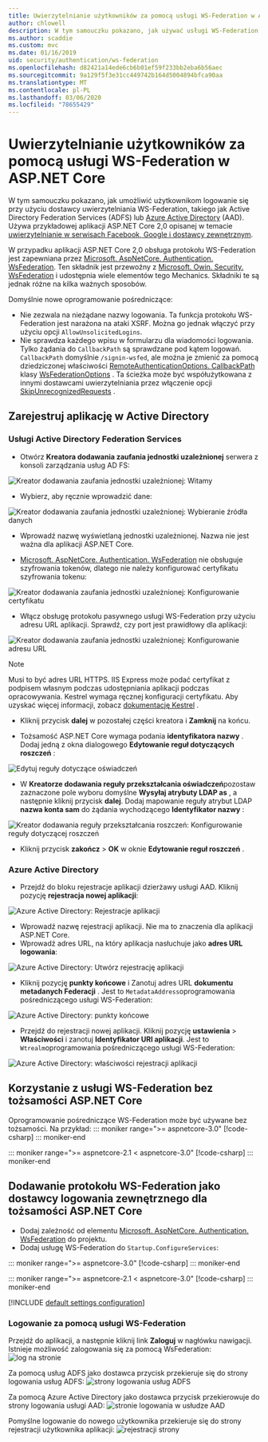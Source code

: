 ```yaml
---
title: Uwierzytelnianie użytkowników za pomocą usługi WS-Federation w ASP.NET Core
author: chlowell
description: W tym samouczku pokazano, jak używać usługi WS-Federation w aplikacji ASP.NET Core.
ms.author: scaddie
ms.custom: mvc
ms.date: 01/16/2019
uid: security/authentication/ws-federation
ms.openlocfilehash: d82421a14ede6cb6b01ef59f233bb2eba6b56aec
ms.sourcegitcommit: 9a129f5f3e31cc449742b164d5004894bfca90aa
ms.translationtype: MT
ms.contentlocale: pl-PL
ms.lasthandoff: 03/06/2020
ms.locfileid: "78655429"
---
```

# <a name="authenticate-users-with-ws-federation-in-aspnet-core"></a>Uwierzytelnianie użytkowników za pomocą usługi WS-Federation w ASP.NET Core

W tym samouczku pokazano, jak umożliwić użytkownikom logowanie się przy użyciu dostawcy uwierzytelniania WS-Federation, takiego jak Active Directory Federation Services (ADFS) lub [Azure Active Directory](/azure/active-directory/) (AAD). Używa przykładowej aplikacji ASP.NET Core 2,0 opisanej w temacie [uwierzytelnianie w serwisach Facebook, Google i dostawcy zewnętrznym](xref:security/authentication/social/index).

W przypadku aplikacji ASP.NET Core 2,0 obsługa protokołu WS-Federation jest zapewniana przez [Microsoft. AspNetCore. Authentication. WsFederation](https://www.nuget.org/packages/Microsoft.AspNetCore.Authentication.WsFederation). Ten składnik jest przewoźny z [Microsoft. Owin. Security. WsFederation](https://www.nuget.org/packages/Microsoft.Owin.Security.WsFederation) i udostępnia wiele elementów tego Mechanics. Składniki te są jednak różne na kilka ważnych sposobów.

Domyślnie nowe oprogramowanie pośredniczące:

* Nie zezwala na nieżądane nazwy logowania. Ta funkcja protokołu WS-Federation jest narażona na ataki XSRF. Można go jednak włączyć przy użyciu opcji `AllowUnsolicitedLogins`.
* Nie sprawdza każdego wpisu w formularzu dla wiadomości logowania. Tylko żądania do `CallbackPath` są sprawdzane pod kątem logowań. `CallbackPath` domyślnie `/signin-wsfed`, ale można je zmienić za pomocą dziedziczonej właściwości [RemoteAuthenticationOptions. CallbackPath](/dotnet/api/microsoft.aspnetcore.authentication.remoteauthenticationoptions.callbackpath) klasy [WsFederationOptions](/dotnet/api/microsoft.aspnetcore.authentication.wsfederation.wsfederationoptions) . Ta ścieżka może być współużytkowana z innymi dostawcami uwierzytelniania przez włączenie opcji [SkipUnrecognizedRequests](/dotnet/api/microsoft.aspnetcore.authentication.wsfederation.wsfederationoptions.skipunrecognizedrequests) .

## <a name="register-the-app-with-active-directory"></a>Zarejestruj aplikację w Active Directory

### <a name="active-directory-federation-services"></a>Usługi Active Directory Federation Services

* Otwórz **Kreatora dodawania zaufania jednostki uzależnionej** serwera z konsoli zarządzania usług AD FS:

![Kreator dodawania zaufania jednostki uzależnionej: Witamy](ws-federation/_static/AdfsAddTrust.png)

* Wybierz, aby ręcznie wprowadzić dane:

![Kreator dodawania zaufania jednostki uzależnionej: Wybieranie źródła danych](ws-federation/_static/AdfsSelectDataSource.png)

* Wprowadź nazwę wyświetlaną jednostki uzależnionej. Nazwa nie jest ważna dla aplikacji ASP.NET Core.

* [Microsoft. AspNetCore. Authentication. WsFederation](https://www.nuget.org/packages/Microsoft.AspNetCore.Authentication.WsFederation) nie obsługuje szyfrowania tokenów, dlatego nie należy konfigurować certyfikatu szyfrowania tokenu:

![Kreator dodawania zaufania jednostki uzależnionej: Konfigurowanie certyfikatu](ws-federation/_static/AdfsConfigureCert.png)

* Włącz obsługę protokołu pasywnego usługi WS-Federation przy użyciu adresu URL aplikacji. Sprawdź, czy port jest prawidłowy dla aplikacji:

![Kreator dodawania zaufania jednostki uzależnionej: Konfigurowanie adresu URL](ws-federation/_static/AdfsConfigureUrl.png)

> [!NOTE]
> Musi to być adres URL HTTPS. IIS Express może podać certyfikat z podpisem własnym podczas udostępniania aplikacji podczas opracowywania. Kestrel wymaga ręcznej konfiguracji certyfikatu. Aby uzyskać więcej informacji, zobacz [dokumentację Kestrel](xref:fundamentals/servers/kestrel) .

* Kliknij przycisk **dalej** w pozostałej części kreatora i **Zamknij** na końcu.

* Tożsamość ASP.NET Core wymaga podania **identyfikatora nazwy** . Dodaj jedną z okna dialogowego **Edytowanie reguł dotyczących roszczeń** :

![Edytuj reguły dotyczące oświadczeń](ws-federation/_static/EditClaimRules.png)

* W **Kreatorze dodawania reguły przekształcania oświadczeń**pozostaw zaznaczone pole wyboru domyślne **Wysyłaj atrybuty LDAP as** , a następnie kliknij przycisk **dalej**. Dodaj mapowanie reguły atrybut LDAP **nazwa konta sam** do żądania wychodzącego **Identyfikator nazwy** :

![Kreator dodawania reguły przekształcania roszczeń: Konfigurowanie reguły dotyczącej roszczeń](ws-federation/_static/AddTransformClaimRule.png)

* Kliknij przycisk **zakończ** > **OK** w oknie **Edytowanie reguł roszczeń** .

### <a name="azure-active-directory"></a>Azure Active Directory

* Przejdź do bloku rejestracje aplikacji dzierżawy usługi AAD. Kliknij pozycję **rejestracja nowej aplikacji**:

![Azure Active Directory: Rejestracje aplikacji](ws-federation/_static/AadNewAppRegistration.png)

* Wprowadź nazwę rejestracji aplikacji. Nie ma to znaczenia dla aplikacji ASP.NET Core.
* Wprowadź adres URL, na który aplikacja nasłuchuje jako **adres URL logowania**:

![Azure Active Directory: Utwórz rejestrację aplikacji](ws-federation/_static/AadCreateAppRegistration.png)

* Kliknij pozycję **punkty końcowe** i Zanotuj adres URL **dokumentu metadanych Federacji** . Jest to `MetadataAddress`oprogramowania pośredniczącego usługi WS-Federation:

![Azure Active Directory: punkty końcowe](ws-federation/_static/AadFederationMetadataDocument.png)

* Przejdź do rejestracji nowej aplikacji. Kliknij pozycję **ustawienia** > **Właściwości** i zanotuj **Identyfikator URI aplikacji**. Jest to `Wtrealm`oprogramowania pośredniczącego usługi WS-Federation:

![Azure Active Directory: właściwości rejestracji aplikacji](ws-federation/_static/AadAppIdUri.png)

## <a name="use-ws-federation-without-aspnet-core-identity"></a>Korzystanie z usługi WS-Federation bez tożsamości ASP.NET Core

Oprogramowanie pośredniczące WS-Federation może być używane bez tożsamości. Na przykład:
::: moniker range=">= aspnetcore-3.0"
[!code-csharp[](ws-federation/samples/StartupNon31.cs?name=snippet)]
::: moniker-end

::: moniker range=">= aspnetcore-2.1 < aspnetcore-3.0"
[!code-csharp[](ws-federation/samples/StartupNon21.cs?name=snippet)]
::: moniker-end

## <a name="add-ws-federation-as-an-external-login-provider-for-aspnet-core-identity"></a>Dodawanie protokołu WS-Federation jako dostawcy logowania zewnętrznego dla tożsamości ASP.NET Core

* Dodaj zależność od elementu [Microsoft. AspNetCore. Authentication. WsFederation](https://www.nuget.org/packages/Microsoft.AspNetCore.Authentication.WsFederation) do projektu.
* Dodaj usługę WS-Federation do `Startup.ConfigureServices`:

::: moniker range=">= aspnetcore-3.0"
[!code-csharp[](ws-federation/samples/Startup31.cs?name=snippet)]
::: moniker-end

::: moniker range=">= aspnetcore-2.1 < aspnetcore-3.0"
[!code-csharp[](ws-federation/samples/Startup21.cs?name=snippet)]
::: moniker-end

[!INCLUDE [default settings configuration](social/includes/default-settings.md)]

### <a name="log-in-with-ws-federation"></a>Logowanie za pomocą usługi WS-Federation

Przejdź do aplikacji, a następnie kliknij link **Zaloguj** w nagłówku nawigacji. Istnieje możliwość zalogowania się za pomocą WsFederation: ![log na stronie](ws-federation/_static/WsFederationButton.png)

Za pomocą usług ADFS jako dostawca przycisk przekieruje się do strony logowania usług ADFS: ![strony logowania usług ADFS](ws-federation/_static/AdfsLoginPage.png)

Za pomocą Azure Active Directory jako dostawca przycisk przekierowuje do strony logowania usługi AAD: ![stronie logowania w usłudze AAD](ws-federation/_static/AadSignIn.png)

Pomyślne logowanie do nowego użytkownika przekieruje się do strony rejestracji użytkownika aplikacji: ![rejestracji strony](ws-federation/_static/Register.png)